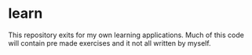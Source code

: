 # learn

This repository exits for my own learning applications. Much of this code will contain pre made exercises and it not all written by myself.
